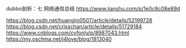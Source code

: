 dubbo剖析：七 网络通信总结   https://www.jianshu.com/p/1e0c8c08e89d

https://blog.csdn.net/huangjin0507/article/details/52199728
https://blog.csdn.net/crisschan/article/details/51729184
https://www.cnblogs.com/cyfonly/p/8987043.html
https://my.oschina.net/j4love/blog/1813040